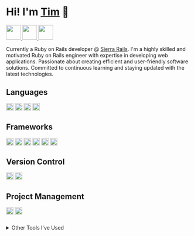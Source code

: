 # Hi! I'm [Tim](https://timcarey.dev) 👋

<a href="https://dev.to/tccodez">
  <img src="https://img.shields.io/badge/-DEV.TO-000?style=plastic&logo=dev.to&logoColor=CC342D" height="40" />
</a>  
<a href="https://twitter.com/TimCareyCodez">
  <img src="https://img.shields.io/badge/TWITTER-000?style=plastic&logo=twitter" height="40" />
</a>  
<a href="https://www.linkedin.com/in/tim-carey-9a45b91b9">
  <img src="https://img.shields.io/badge/LINKEDIN-000?style=plastic&logo=linkedin&logoColor=1572B6" height="40">
</a>

Currently a Ruby on Rails developer @ [Sierra Rails](https://www.sierrarails.com/). I'm a highly skilled and motivated Ruby on Rails engineer with expertise in developing web applications. Passionate about creating efficient and user-friendly software solutions. Committed to continuous learning and staying updated with the latest technologies.

## Languages
<div>
  <img src="https://img.shields.io/badge/-Ruby-000?style=flat-square&logo=ruby&logoColor=CC342D" height="20" />
  <img src="https://img.shields.io/badge/-JavaScript-000?style=flat-square&logo=javascript" height="20" />
  <img src="https://img.shields.io/badge/-HTML-000?style=flat-square&logo=html5" height="20" />
  <img src="https://img.shields.io/badge/JSON-000?style=flat-square&logo=json" height="20" />
</div>

## Frameworks
<div>
  <img src="https://img.shields.io/badge/-Rails-000?style=flat-square&logo=rubyonrails&logoColor=CC342D" height="20" />
  <img src="https://img.shields.io/badge/-Bootstrap-000?style=flat-square&logo=bootstrap" height="20" />
  <img src="https://img.shields.io/badge/-TailwindCSS-000?style=flat-square&logo=tailwindcss" height="20" />
  <img src="https://img.shields.io/badge/-React-000?style=flat-square&logo=react" height="20" />
  <img src="https://img.shields.io/badge/Sinatra-000?style=flat-square&logo=rubysinatra&logoColor=white" height="20" />
  <img src="https://img.shields.io/badge/Stimulus-000?style=flat-square&logo=stimulus" height="20" />
</div>

## Version Control
<div>
  <img src="https://img.shields.io/badge/Git-000?style=flat-square&logo=git" height="20" />
  <img src="https://img.shields.io/badge/GitHub-000?style=flat-square&logo=github" height="20" />
</div>

## Project Management
<div>
  <img src="https://img.shields.io/badge/Trello-000?style=flat-square&logo=trello" height="20" />
  <img src="https://img.shields.io/badge/Linear-000?style=flat-square&logo=linear" height="20" />
</div>

<details style="margin-top: 24px;">
  <summary>Other Tools I've Used</summary>

  <div style="margin-left: 20px;">
    <p>
      <img src="https://img.shields.io/badge/-PostgreSQL-000?style=flat-square&logo=postgresql" height="20" />
      <img src="https://img.shields.io/badge/-Node.js-000?style=flat-square&logo=node.js" height="20" />
      <img src="https://img.shields.io/badge/-Heroku-000?style=flat-square&logo=heroku&logoColor=5d477e" height="20" />
      <img src="https://img.shields.io/badge/MongoDB-000?style=flat-square&logo=mongodb&logoColor=0e4e3a" height="20" />
      <img src="https://img.shields.io/badge/Linux-000?style=flat-square&logo=linux" height="20" />
      <img src="https://img.shields.io/badge/Ubuntu-000?style=flat-square&logo=ubuntu" height="20" />
      <img src="https://img.shields.io/badge/Bulma-000?style=flat-square&logo=bulma" height="20" />
      <img src="https://img.shields.io/badge/ExpressJS-000?style=flat-square&logo=express" height="20" />
      <img src="https://img.shields.io/badge/Minitests-000?style=flat-square&logo=" height="20" />
    </p>
  </div>
</details>


